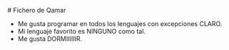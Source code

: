 \# Fichero de Qamar



* Me gusta programar en todos los lenguajes con excepciones CLARO.
* Mi lenguaje favorito es NINGUNO como tal.
* Me gusta DORMIIIIIIR.
